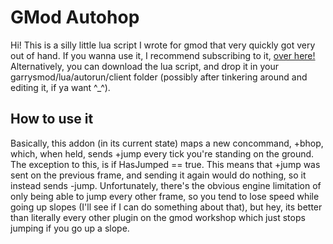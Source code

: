 # GMod Autohop
Hi! This is a silly little lua script I wrote for gmod that very quickly got very out of hand. If you wanna use it, I recommend subscribing to it, [over here!](https://steamcommunity.com/sharedfiles/filedetails/?id=2198808656) Alternatively, you can download the lua script, and drop it in your garrysmod/lua/autorun/client folder (possibly after tinkering around and editing it, if ya want ^_^).

## How to use it
Basically, this addon (in its current state) maps a new concommand, +bhop, which, when held, sends +jump every tick you're standing on the ground. The exception to this, is if HasJumped == true. This means that +jump was sent on the previous frame, and sending it again would do nothing, so it instead sends -jump. Unfortunately, there's the obvious engine limitation of only being able to jump every other frame, so you tend to lose speed while going up slopes (I'll see if I can do something about that), but hey, its better than literally every other plugin on the gmod workshop which just stops jumping if you go up a slope. 
